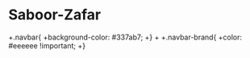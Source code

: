# Saboor-Zafar
+.navbar{
+background-color: #337ab7;
+}
+
+.navbar-brand{
+color: #eeeeee !important;
+} 
